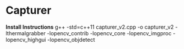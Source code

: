 # Capturer
**Install Instructions**
g++ -std=c++11 capturer_v2.cpp -o capturer_v2 -lthermalgrabber -lopencv_contrib -lopencv_core -lopencv_imgproc -lopencv_highgui -lopencv_objdetect
